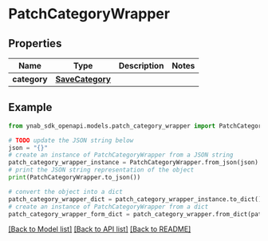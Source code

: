 # PatchCategoryWrapper


## Properties

Name | Type | Description | Notes
------------ | ------------- | ------------- | -------------
**category** | [**SaveCategory**](SaveCategory.md) |  | 

## Example

```python
from ynab_sdk_openapi.models.patch_category_wrapper import PatchCategoryWrapper

# TODO update the JSON string below
json = "{}"
# create an instance of PatchCategoryWrapper from a JSON string
patch_category_wrapper_instance = PatchCategoryWrapper.from_json(json)
# print the JSON string representation of the object
print(PatchCategoryWrapper.to_json())

# convert the object into a dict
patch_category_wrapper_dict = patch_category_wrapper_instance.to_dict()
# create an instance of PatchCategoryWrapper from a dict
patch_category_wrapper_form_dict = patch_category_wrapper.from_dict(patch_category_wrapper_dict)
```
[[Back to Model list]](../README.md#documentation-for-models) [[Back to API list]](../README.md#documentation-for-api-endpoints) [[Back to README]](../README.md)


